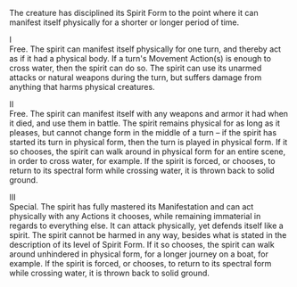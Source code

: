 The creature has disciplined its Spirit Form to the point where it can manifest itself physically for a shorter or longer period of time.

I<br>Free. The spirit can manifest itself physically for one turn, and thereby act as if it had a physical body. If a turn's Movement Action(s) is enough to cross water, then the spirit can do so. The spirit can use its unarmed attacks or natural weapons during the turn, but suffers damage from anything that harms physical creatures.

II<br>Free. The spirit can manifest itself with any weapons and armor it had when it died, and use them in battle. The spirit remains physical for as long as it pleases, but cannot change form in the middle of a turn – if the spirit has started its turn in physical form, then the turn is played in physical form. If it so chooses, the spirit can walk around in physical form for an entire scene, in order to cross water, for example. If the spirit is forced, or chooses, to return to its spectral form while crossing water, it is thrown back to solid ground.

III<br>Special. The spirit has fully mastered its Manifestation and can act physically with any Actions it chooses, while remaining immaterial in regards to everything else. It can attack physically, yet defends itself like a spirit. The spirit cannot be harmed in any way, besides what is stated in the description of its level of Spirit Form. If it so chooses, the spirit can walk around unhindered in physical form, for a longer journey on a boat, for example. If the spirit is forced, or chooses, to return to its spectral form while crossing water, it is thrown back to solid ground.